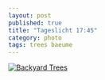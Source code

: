 ```yaml
---
layout: post
published: true
title: "Tageslicht 17:45"
category: photo
tags: trees baeume
---
```


[![Backyard Trees](http://40.media.tumblr.com/c4b916c07c1ea4bce25808b5ad652c97/tumblr_nkrjcnWDGu1rive1ro1_500.jpg)](http://dr3wh0.tumblr.com/post/112826093104/tageslicht-17-45 "View on Tumblr")